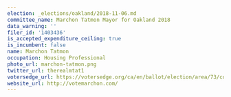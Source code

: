 ```yaml
---
election: _elections/oakland/2018-11-06.md
committee_name: Marchon Tatmon Mayor for Oakland 2018
data_warning: ''
filer_id: '1403436'
is_accepted_expenditure_ceiling: true
is_incumbent: false
name: Marchon Tatmon
occupation: Housing Professional
photo_url: marchon-tatmon.png
twitter_url: therealmtat1
votersedge_url: https://votersedge.org/ca/en/ballot/election/area/73/contests/contest/17342/candidate/139776?&county=alameda%20county&election_authority_id=1
website_url: http://votemarchon.com/
---
```

